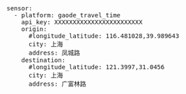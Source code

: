 
<pre class="lang:yaml decode:true">
sensor:
  - platform: gaode_travel_time
    api_key: XXXXXXXXXXXXXXXXXXXXXXXX
    origin:
      #longitude_latitude: 116.481028,39.989643
      city: 上海
      address: 凤城路
    destination:
      #longitude_latitude: 121.3997,31.0456
      city: 上海
      address: 广富林路
</pre>
